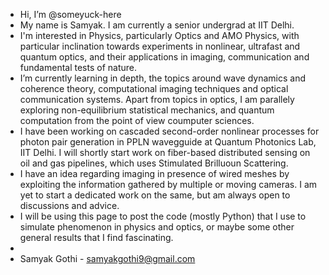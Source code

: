 - Hi, I’m @someyuck-here
- My name is Samyak. I am currently a senior undergrad at IIT Delhi.
- I'm interested in Physics, particularly Optics and AMO Physics, with particular inclination towards experiments in nonlinear, ultrafast and quantum optics, and their applications in imaging, communication and fundamental tests of nature.   
- I’m currently learning in depth, the topics around wave dynamics and coherence theory, computational imaging techniques and optical communication systems. Apart from topics in optics, I am parallely exploring non-equilibrium statistical mechanics, and quantum computation from the point of view coumputer sciences.
- I have been working on cascaded second-order nonlinear processes for photon pair generation in PPLN wavegguide at Quantum Photonics Lab, IIT Delhi. I will shortly start work on fiber-based distributed sensing on oil and gas pipelines, which uses Stimulated Brilluoun Scattering.
- I have an idea regarding imaging in presence of wired meshes by exploiting the information gathered by multiple or moving cameras. I am yet to start a dedicated work on the same, but am always open to discussions and advice.         
- I will be using this page to post the code (mostly Python) that I use to simulate phenomenon in physics and optics, or maybe some other general results that I find fascinating.
-  
- Samyak Gothi - samyakgothi9@gmail.com

<!---
someyuck-here/someyuck-here is a ✨ special ✨ repository because its `README.md` (this file) appears on your GitHub profile.
You can click the Preview link to take a look at your changes.
--->

